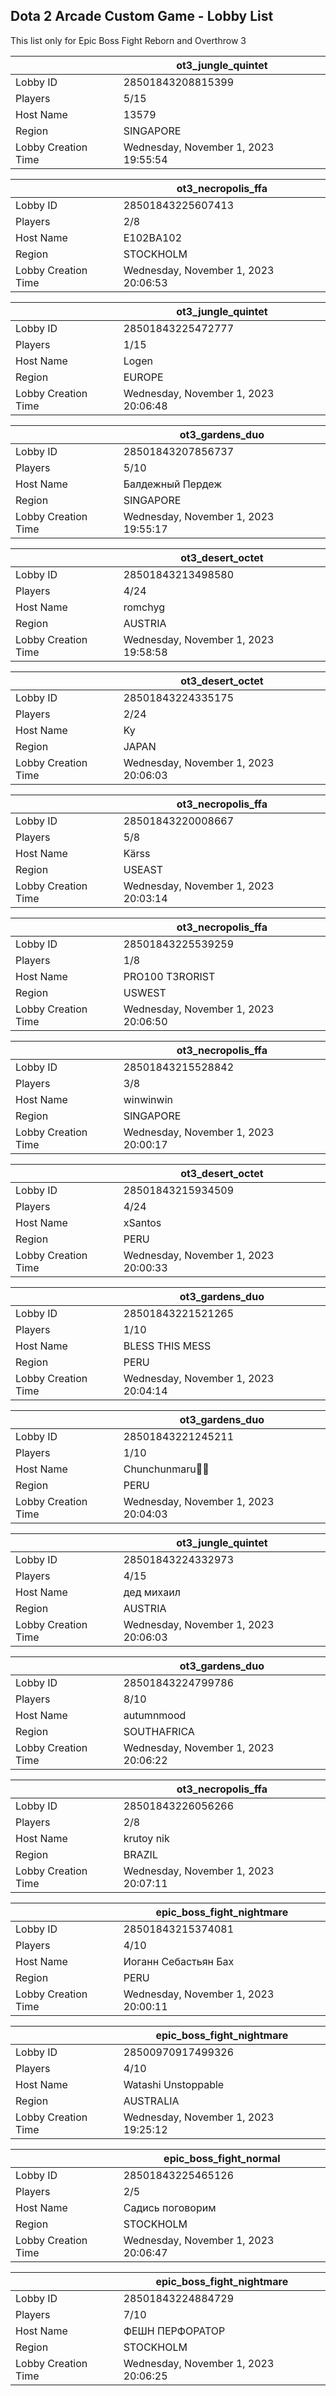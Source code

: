 ## Dota 2 Arcade Custom Game - Lobby List

This list only for Epic Boss Fight Reborn and Overthrow 3

|  | ot3_jungle_quintet |
| ------ | ------ |
| Lobby ID | 28501843208815399 |
| Players | 5/15 |
| Host Name | 13579 |
| Region | SINGAPORE |
| Lobby Creation Time | Wednesday, November 1, 2023 19:55:54 |


|  | ot3_necropolis_ffa |
| ------ | ------ |
| Lobby ID | 28501843225607413 |
| Players | 2/8 |
| Host Name | E102BA102 |
| Region | STOCKHOLM |
| Lobby Creation Time | Wednesday, November 1, 2023 20:06:53 |


|  | ot3_jungle_quintet |
| ------ | ------ |
| Lobby ID | 28501843225472777 |
| Players | 1/15 |
| Host Name | Logen |
| Region | EUROPE |
| Lobby Creation Time | Wednesday, November 1, 2023 20:06:48 |


|  | ot3_gardens_duo |
| ------ | ------ |
| Lobby ID | 28501843207856737 |
| Players | 5/10 |
| Host Name | Балдежный Пердеж |
| Region | SINGAPORE |
| Lobby Creation Time | Wednesday, November 1, 2023 19:55:17 |


|  | ot3_desert_octet |
| ------ | ------ |
| Lobby ID | 28501843213498580 |
| Players | 4/24 |
| Host Name | romchyg |
| Region | AUSTRIA |
| Lobby Creation Time | Wednesday, November 1, 2023 19:58:58 |


|  | ot3_desert_octet |
| ------ | ------ |
| Lobby ID | 28501843224335175 |
| Players | 2/24 |
| Host Name | Ky |
| Region | JAPAN |
| Lobby Creation Time | Wednesday, November 1, 2023 20:06:03 |


|  | ot3_necropolis_ffa |
| ------ | ------ |
| Lobby ID | 28501843220008667 |
| Players | 5/8 |
| Host Name | Kärss |
| Region | USEAST |
| Lobby Creation Time | Wednesday, November 1, 2023 20:03:14 |


|  | ot3_necropolis_ffa |
| ------ | ------ |
| Lobby ID | 28501843225539259 |
| Players | 1/8 |
| Host Name | PRO100 T3RORIST |
| Region | USWEST |
| Lobby Creation Time | Wednesday, November 1, 2023 20:06:50 |


|  | ot3_necropolis_ffa |
| ------ | ------ |
| Lobby ID | 28501843215528842 |
| Players | 3/8 |
| Host Name | winwinwin |
| Region | SINGAPORE |
| Lobby Creation Time | Wednesday, November 1, 2023 20:00:17 |


|  | ot3_desert_octet |
| ------ | ------ |
| Lobby ID | 28501843215934509 |
| Players | 4/24 |
| Host Name | xSantos |
| Region | PERU |
| Lobby Creation Time | Wednesday, November 1, 2023 20:00:33 |


|  | ot3_gardens_duo |
| ------ | ------ |
| Lobby ID | 28501843221521265 |
| Players | 1/10 |
| Host Name | BLESS THIS MESS |
| Region | PERU |
| Lobby Creation Time | Wednesday, November 1, 2023 20:04:14 |


|  | ot3_gardens_duo |
| ------ | ------ |
| Lobby ID | 28501843221245211 |
| Players | 1/10 |
| Host Name | Chunchunmaru |
| Region | PERU |
| Lobby Creation Time | Wednesday, November 1, 2023 20:04:03 |


|  | ot3_jungle_quintet |
| ------ | ------ |
| Lobby ID | 28501843224332973 |
| Players | 4/15 |
| Host Name | дед михаил |
| Region | AUSTRIA |
| Lobby Creation Time | Wednesday, November 1, 2023 20:06:03 |


|  | ot3_gardens_duo |
| ------ | ------ |
| Lobby ID | 28501843224799786 |
| Players | 8/10 |
| Host Name | autumnmood |
| Region | SOUTHAFRICA |
| Lobby Creation Time | Wednesday, November 1, 2023 20:06:22 |


|  | ot3_necropolis_ffa |
| ------ | ------ |
| Lobby ID | 28501843226056266 |
| Players | 2/8 |
| Host Name | krutoy nik |
| Region | BRAZIL |
| Lobby Creation Time | Wednesday, November 1, 2023 20:07:11 |


|  | epic_boss_fight_nightmare |
| ------ | ------ |
| Lobby ID | 28501843215374081 |
| Players | 4/10 |
| Host Name | Иоганн Себастьян Бах |
| Region | PERU |
| Lobby Creation Time | Wednesday, November 1, 2023 20:00:11 |


|  | epic_boss_fight_nightmare |
| ------ | ------ |
| Lobby ID | 28500970917499326 |
| Players | 4/10 |
| Host Name | Watashi Unstoppable |
| Region | AUSTRALIA |
| Lobby Creation Time | Wednesday, November 1, 2023 19:25:12 |


|  | epic_boss_fight_normal |
| ------ | ------ |
| Lobby ID | 28501843225465126 |
| Players | 2/5 |
| Host Name | Садись поговорим |
| Region | STOCKHOLM |
| Lobby Creation Time | Wednesday, November 1, 2023 20:06:47 |


|  | epic_boss_fight_nightmare |
| ------ | ------ |
| Lobby ID | 28501843224884729 |
| Players | 7/10 |
| Host Name | ФЕШН ПЕРФОРАТОР |
| Region | STOCKHOLM |
| Lobby Creation Time | Wednesday, November 1, 2023 20:06:25 |


